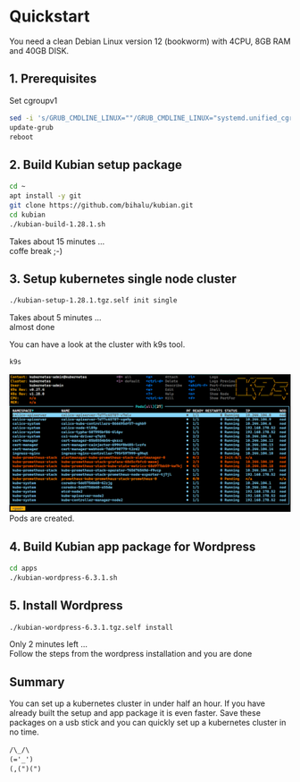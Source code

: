 # Quickstart
You need a clean Debian Linux version 12 (bookworm) with 4CPU, 8GB RAM and 40GB DISK.

## 1. Prerequisites
Set cgroupv1 
```bash
sed -i 's/GRUB_CMDLINE_LINUX=""/GRUB_CMDLINE_LINUX="systemd.unified_cgroup_hierarchy=0"/' /etc/default/grub
update-grub
reboot
```

## 2. Build Kubian setup package
```bash
cd ~
apt install -y git
git clone https://github.com/bihalu/kubian.git
cd kubian
./kubian-build-1.28.1.sh
```
Takes about 15 minutes ...  
coffe break ;-)

## 3. Setup kubernetes single node cluster 
```bash
./kubian-setup-1.28.1.tgz.self init single
```
Takes about 5 minutes ...  
almost done   

You can have a look at the cluster with k9s tool.  

```bash
k9s
```

![k9s screenshot](k9s.png)
Pods are created.  
 
## 4. Build Kubian app package for Wordpress 
```bash
cd apps
./kubian-wordpress-6.3.1.sh
```

## 5. Install Wordpress 
```bash
./kubian-wordpress-6.3.1.tgz.self install
```
Only 2 minutes left ...  
Follow the steps from the wordpress installation and you are done  

## Summary
You can set up a kubernetes cluster in under half an hour. If you have already built the setup and app package it is even faster. Save these packages on a usb stick and you can quickly set up a kubernetes cluster in no time.  

``/\_/\``  
``(='_')``   
``(,(")(")`` 
